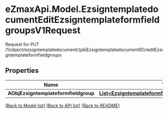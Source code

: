 # eZmaxApi.Model.EzsigntemplatedocumentEditEzsigntemplateformfieldgroupsV1Request
Request for PUT /1/object/ezsigntemplatedocument/{pkiEzsigntemplatedocumentID}/editEzsigntemplateformfieldgroups

## Properties

Name | Type | Description | Notes
------------ | ------------- | ------------- | -------------
**AObjEzsigntemplateformfieldgroup** | [**List&lt;EzsigntemplateformfieldgroupRequestCompound&gt;**](EzsigntemplateformfieldgroupRequestCompound.md) |  | 

[[Back to Model list]](../README.md#documentation-for-models) [[Back to API list]](../README.md#documentation-for-api-endpoints) [[Back to README]](../README.md)

